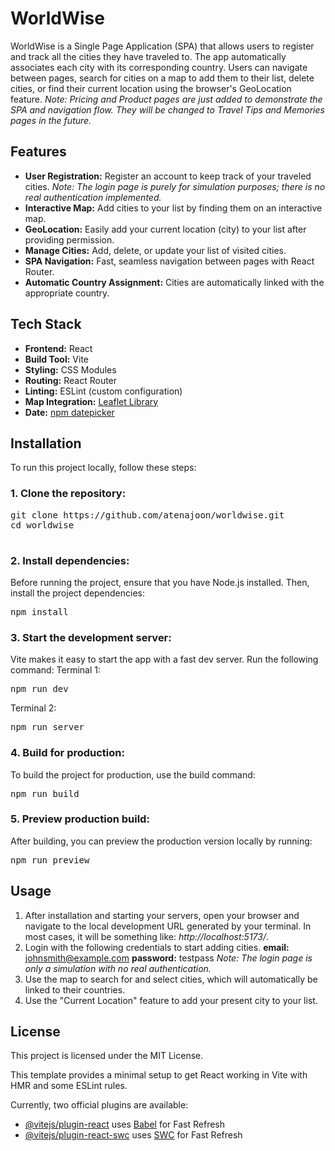 



# WorldWise

WorldWise is a Single Page Application (SPA) that allows users to register and track all the cities they have traveled to. The app automatically associates each city with its corresponding country. Users can navigate between pages, search for cities on a map to add them to their list, delete cities, or find their current location using the browser's GeoLocation feature.
_Note: Pricing and Product pages are just added to demonstrate the SPA and navigation flow. They will be changed to Travel Tips and Memories pages in the future._

## Features
- **User Registration:** Register an account to keep track of your traveled cities. 
_Note: The login page is purely for simulation purposes; there is no real authentication implemented._
- **Interactive Map:** Add cities to your list by finding them on an interactive map.
- **GeoLocation:** Easily add your current location (city) to your list after providing permission.
- **Manage Cities:** Add, delete, or update your list of visited cities.
- **SPA Navigation:** Fast, seamless navigation between pages with React Router.
- **Automatic Country Assignment:** Cities are automatically linked with the appropriate country.

## Tech Stack
- **Frontend:** React
- **Build Tool:** Vite
- **Styling:** CSS Modules
- **Routing:** React Router
- **Linting:** ESLint (custom configuration)
- **Map Integration:** [Leaflet Library]([url](https://leafletjs.com/))
- **Date:** [npm datepicker]([url](https://www.npmjs.com/package/react-datepicker))

## Installation
To run this project locally, follow these steps:

### 1. Clone the repository:
<pre>git clone https://github.com/atenajoon/worldwise.git
cd worldwise
 </pre>
### 2. Install dependencies: 
Before running the project, ensure that you have Node.js installed. Then, install the project dependencies:
<pre>npm install</pre>
### 3. Start the development server: 
Vite makes it easy to start the app with a fast dev server. Run the following command:
Terminal 1:
<pre>npm run dev</pre>
Terminal 2:
<pre>npm run server</pre>
### 4. Build for production: 
To build the project for production, use the build command:
<pre>npm run build</pre>
### 5. Preview production build: 
After building, you can preview the production version locally by running:
<pre>npm run preview</pre>

## Usage
1. After installation and starting your servers, open your browser and navigate to the local development URL generated by your terminal.
In most cases, it will be something like: _http://localhost:5173/_.
2. Login with the following credentials to start adding cities.
**email:** johnsmith@example.com
**password:** testpass
_Note: The login page is only a simulation with no real authentication._
3. Use the map to search for and select cities, which will automatically be linked to their countries.
4. Use the "Current Location" feature to add your present city to your list.

## License
This project is licensed under the MIT License.








This template provides a minimal setup to get React working in Vite with HMR and some ESLint rules.

Currently, two official plugins are available:

- [@vitejs/plugin-react](https://github.com/vitejs/vite-plugin-react/blob/main/packages/plugin-react/README.md) uses [Babel](https://babeljs.io/) for Fast Refresh
- [@vitejs/plugin-react-swc](https://github.com/vitejs/vite-plugin-react-swc) uses [SWC](https://swc.rs/) for Fast Refresh
